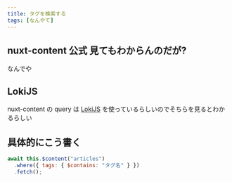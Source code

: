 ```yaml
---
title: タグを検索する
tags: [なんやて]
---
```


## nuxt-content 公式 見てもわからんのだが?

なんでや

## LokiJS

nuxt-content の query は [LokiJS](https://github.com/techfort/LokiJS/wiki) を使っているらしいのでそちらを見るとわかるらしい

## 具体的にこう書く

```js
await this.$content("articles")
  .where({ tags: { $contains: "タグ名" } })
  .fetch();
```
